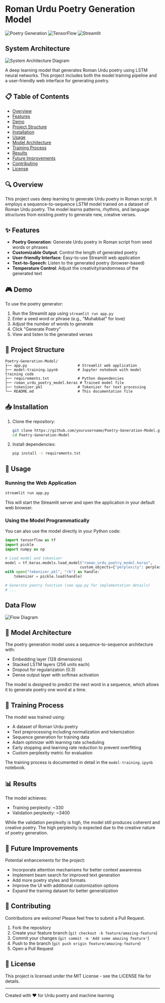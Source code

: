 # Roman Urdu Poetry Generation Model

![Poetry Generation](https://img.shields.io/badge/AI-Poetry%20Generation-blue)
![TensorFlow](https://img.shields.io/badge/TensorFlow-2.x-orange)
![Streamlit](https://img.shields.io/badge/Streamlit-App-brightgreen)

## System Architecture

![System Architecture Diagram](diagrams/System-Architecture-Diagram.png)

A deep learning model that generates Roman Urdu poetry using LSTM neural networks. This project includes both the model training pipeline and a user-friendly web interface for generating poetry.

## 📋 Table of Contents
- [Overview](#overview)
- [Features](#features)
- [Demo](#demo)
- [Project Structure](#project-structure)
- [Installation](#installation)
- [Usage](#usage)
- [Model Architecture](#model-architecture)
- [Training Process](#training-process)
- [Results](#results)
- [Future Improvements](#future-improvements)
- [Contributing](#contributing)
- [License](#license)

## 🔍 Overview

This project uses deep learning to generate Urdu poetry in Roman script. It employs a sequence-to-sequence LSTM model trained on a dataset of Roman Urdu poetry. The model learns patterns, rhythms, and language structures from existing poetry to generate new, creative verses.

## ✨ Features

- **Poetry Generation**: Generate Urdu poetry in Roman script from seed words or phrases
- **Customizable Output**: Control the length of generated poetry
- **User-friendly Interface**: Easy-to-use Streamlit web application
- **Text-to-Speech**: Listen to the generated poetry (browser-based)
- **Temperature Control**: Adjust the creativity/randomness of the generated text

## 🎮 Demo

To use the poetry generator:

1. Run the Streamlit app using `streamlit run app.py`
2. Enter a seed word or phrase (e.g., "Muhabbat" for love)
3. Adjust the number of words to generate
4. Click "Generate Poetry"
5. View and listen to the generated verses

## 📁 Project Structure

```
Poetry-Generation-Model/
├── app.py                       # Streamlit web application
├── model-training.ipynb         # Jupyter notebook with model training code
├── requirements.txt             # Python dependencies
├── roman_urdu_poetry_model.keras # Trained model file
├── tokenizer.pkl                # Tokenizer for text processing
└── README.md                    # This documentation file
```

## 📥 Installation

1. Clone the repository:
   ```bash
   git clone https://github.com/yourusername/Poetry-Generation-Model.git
   cd Poetry-Generation-Model
   ```

2. Install dependencies:
   ```bash
   pip install -r requirements.txt
   ```

## 🚀 Usage

### Running the Web Application

```bash
streamlit run app.py
```

This will start the Streamlit server and open the application in your default web browser.

### Using the Model Programmatically

You can also use the model directly in your Python code:

```python
import tensorflow as tf
import pickle
import numpy as np

# Load model and tokenizer
model = tf.keras.models.load_model("roman_urdu_poetry_model.keras", 
                                  custom_objects={"perplexity": perplexity})
with open("tokenizer.pkl", "rb") as handle:
    tokenizer = pickle.load(handle)

# Generate poetry function (see app.py for implementation details)
# ...
```

## Data Flow

![Flow Diagram](diagrams/Flow-Diagram.png)

## 🧠 Model Architecture

The poetry generation model uses a sequence-to-sequence architecture with:

- Embedding layer (128 dimensions)
- Stacked LSTM layers (256 units each)
- Dropout for regularization (0.3)
- Dense output layer with softmax activation

The model is designed to predict the next word in a sequence, which allows it to generate poetry one word at a time.

## 🔄 Training Process

The model was trained using:

- A dataset of Roman Urdu poetry
- Text preprocessing including normalization and tokenization
- Sequence generation for training data
- Adam optimizer with learning rate scheduling
- Early stopping and learning rate reduction to prevent overfitting
- Custom perplexity metric for evaluation

The training process is documented in detail in the `model-training.ipynb` notebook.

## 📊 Results

The model achieves:

- Training perplexity: ~330
- Validation perplexity: ~3400

While the validation perplexity is high, the model still produces coherent and creative poetry. The high perplexity is expected due to the creative nature of poetry generation.

## 🔮 Future Improvements

Potential enhancements for the project:

- Incorporate attention mechanisms for better context awareness
- Implement beam search for improved text generation
- Add more poetry styles and formats
- Improve the UI with additional customization options
- Expand the training dataset for better generalization

## 👥 Contributing

Contributions are welcome! Please feel free to submit a Pull Request.

1. Fork the repository
2. Create your feature branch (`git checkout -b feature/amazing-feature`)
3. Commit your changes (`git commit -m 'Add some amazing feature'`)
4. Push to the branch (`git push origin feature/amazing-feature`)
5. Open a Pull Request

## 📄 License

This project is licensed under the MIT License - see the LICENSE file for details.

---

Created with ❤️ for Urdu poetry and machine learning
